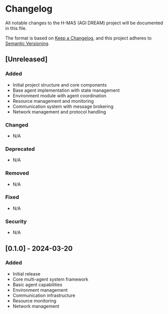 # Changelog

All notable changes to the H-MAS (AGI DREAM) project will be documented in this file.

The format is based on [Keep a Changelog](https://keepachangelog.com/en/1.0.0/),
and this project adheres to [Semantic Versioning](https://semver.org/spec/v2.0.0.html).

## [Unreleased]

### Added
- Initial project structure and core components
- Base agent implementation with state management
- Environment module with agent coordination
- Resource management and monitoring
- Communication system with message brokering
- Network management and protocol handling

### Changed
- N/A

### Deprecated
- N/A

### Removed
- N/A

### Fixed
- N/A

### Security
- N/A

## [0.1.0] - 2024-03-20

### Added
- Initial release
- Core multi-agent system framework
- Basic agent capabilities
- Environment management
- Communication infrastructure
- Resource monitoring
- Network management 